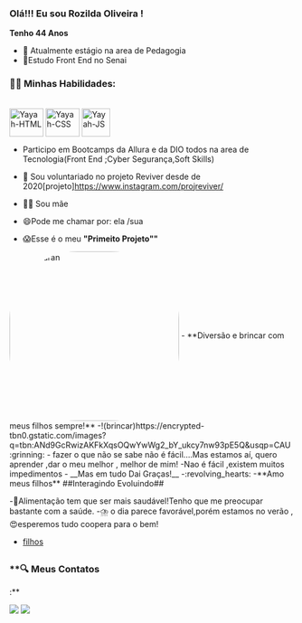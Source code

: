 ### Olá!!! Eu sou Rozilda Oliveira !
__Tenho 44 Anos__


- 🔭 Atualmente estágio na area de Pedagogia
- 🌱Estudo Front End no Senai 

 ### **:technologist: Minhas Habilidades:**
 
 <div style="display: inline_block"><br>
  
  <img align="center" alt="Yayah-HTML" height="50" width="60" src="https://cdn.jsdelivr.net/gh/devicons/devicon/icons/html5/html5-original-wordmark.svg" />
  <img align="center" alt="Yayah-CSS" height="50" width="60" src="https://cdn.jsdelivr.net/gh/devicons/devicon/icons/css3/css3-original-wordmark.svg" />
  <img align="center" alt="Yayah-JS" height="50" width"60" src="https://cdn.jsdelivr.net/gh/devicons/devicon/icons/javascript/javascript-original.svg" />          
 </div>
 

- Participo em Bootcamps da Allura e da DIO todos na area de Tecnologia(Front End ;Cyber Segurança,Soft Skills)
- 👯 Sou voluntariado no projeto Reviver desde de 2020[projeto]https://www.instagram.com/projreviver/
- :woman_feeding_baby: Sou mãe 

- 😄Pode me chamar por: ela /sua
- :scream:Esse é o meu **"Primeito Projeto""**
<img align="center" alt="Oliveiraran" height= "300" style= "border-radius:120px;"  src="https://i.pinimg.com/originals/93/8f/45/938f454e4eece37518f4ffe67cd29bfc.gif">
- **Diversão e brincar com meus filhos sempre!**
-!(brincar)https://encrypted-tbn0.gstatic.com/images?q=tbn:ANd9GcRwizAKFkXqsOQwYwWg2_bY_ukcy7nw93pE5Q&usqp=CAU
:grinning:
- fazer o que não se sabe não é fácil....Mas estamos aí, quero aprender ,dar o  meu melhor , melhor de mim!
-Nao é fácil ,existem muitos impedimentos
- __Mas em tudo Dai Graças!__
-:revolving_hearts:
-**Amo meus filhos**
##Interagindo  Evoluindo##




-:kiwi_fruit:Alimentação tem que ser mais saudável!Tenho que me preocupar bastante com a saúde.
-:cloud_with_lightning_and_rain: o dia parece favorável,porém estamos no verão ,:heart_eyes:esperemos tudo coopera para o bem! 
- [filhos](https://www.instagram.com/ruanda.oficial/)
## 
 
 ### **:mag: Meus Contatos

 :**
 
 <div>
 <a href = "mailto:oliverraizes@gmail.com"><img src="https://img.shields.io/badge/-Gmail-%23333?style=for-the-badge&logo=gmail&logoColor=white" target="_blank"></a>
 <a href = "https://www.linkedin.com/in/rozilda-nascimento-04597324a
original_referer=" target="_blank"><img src="https://img.shields.io/badge/LinkedIn-0077B5?style=for-the-badge&logo=linkedin&logoColor=white" target="_blank"</a>
 </div>
  